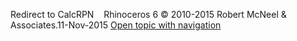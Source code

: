 ---
---

Redirect to CalcRPN&#160;
&#160;
Rhinoceros 6 © 2010-2015 Robert McNeel &amp; Associates.11-Nov-2015
 [Open topic with navigation](calcrpn.html) 

